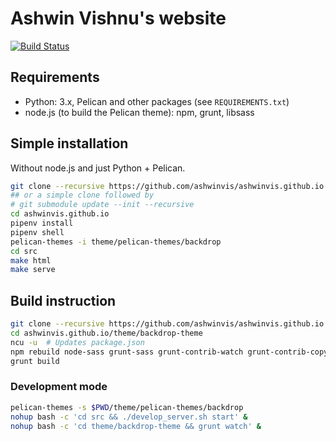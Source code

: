 # Ashwin Vishnu's website

[![Build Status](https://travis-ci.org/ashwinvis/ashwinvis.github.io.svg?branch=master)](https://travis-ci.org/ashwinvis/ashwinvis.github.io)

## Requirements

* Python: 3.x, Pelican and other packages (see `REQUIREMENTS.txt`)
* node.js (to build the Pelican theme): npm, grunt, libsass

## Simple installation

Without node.js and just Python + Pelican.

```sh
git clone --recursive https://github.com/ashwinvis/ashwinvis.github.io.git
## or a simple clone followed by
# git submodule update --init --recursive
cd ashwinvis.github.io
pipenv install
pipenv shell
pelican-themes -i theme/pelican-themes/backdrop
cd src
make html
make serve
```

## Build instruction

```sh
git clone --recursive https://github.com/ashwinvis/ashwinvis.github.io.git
cd ashwinvis.github.io/theme/backdrop-theme
ncu -u  # Updates package.json
npm rebuild node-sass grunt-sass grunt-contrib-watch grunt-contrib-copy grunt  # Optional
grunt build
```

### Development mode

```sh
pelican-themes -s $PWD/theme/pelican-themes/backdrop
nohup bash -c 'cd src && ./develop_server.sh start' &
nohup bash -c 'cd theme/backdrop-theme && grunt watch' &
```
